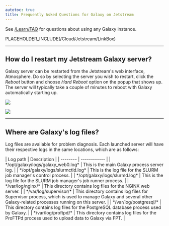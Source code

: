 ```yaml
---
autotoc: true
title: Frequently Asked Questions for Galaxy on Jetstream
---
```


See [/Learn/FAQ](/src/Learn/FAQ/index.md) for questions about using any Galaxy instance.  

PLACEHOLDER_INCLUDE(/Cloud/Jetstream/LinkBox)

<div class='left'></div>

---

## How do I restart my Jetstream Galaxy server?
Galaxy server can be restarted from the Jetstream's web interface, Atmosphere. Do so by selecting the server you wish to restart, click the *Reboot* button and choose *Hard Reboot* option on the popup that shows up. The server will typically take a couple of minutes to reboot with Galaxy automatically starting up.

![](http://i.imgur.com/LU0fHQM.png) 

![](http://i.imgur.com/2hUQCiD.png)

---

## Where are Galaxy's log files?
Log files are available for problem diagnosis. Each launched server will have their respective logs in the same locations, which are as follows:
<div class='center'>
| Log path |  Description  | 
| -------- | ------------ | 
| */opt/galaxy/logs/galaxy_web0.log* |  This is the main Galaxy process server log.  | 
| */opt/galaxy/logs/slurmctld.log* |  This is the log file for the SLURM job manager's control process.  | 
| */opt/galaxy/logs/slurmd.log* |  This is the log file for the SLURM job manager's job runner process.  | 
| */var/log/nginx/* |  This directory contains log files for the NGINX web server.  | 
| */var/log/supervisor/* |  This directory contains log files for Supervisor process, which is used to manage Galaxy and several other Galaxy-related processes running on this server.  | 
| */var/log/postgresql/* |  This directory contains log files for the PostgreSQL database process used by Galaxy.  | 
| */var/log/proftpd/* |  This directory contains log files for the ProFTPd process used to upload data to Galaxy via FPT.  | 
</div>
